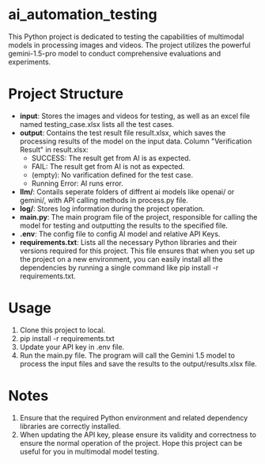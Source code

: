 # ai_automation_testing

This Python project is dedicated to testing the capabilities of multimodal models in processing images and videos. The project utilizes the powerful gemini-1.5-pro model to conduct comprehensive evaluations and experiments.

# Project Structure

- **input**: Stores the images and videos for testing, as well as an excel file named testing_case.xlsx lists all the test cases.
- **output**: Contains the test result file result.xlsx, which saves the processing results of the model on the input data.
  Column "Verification Result" in result.xlsx:
  - SUCCESS: The result get from AI is as expected.
  - FAIL: The result get from AI is not as expected.
  - (empty): No varification defined for the test case.
  - Running Error: AI runs error.
- **llm/**: Contails seperate folders of diffrent ai models like openai/ or gemini/, with API calling methods in process.py file.
- **log/**: Stores log information during the project operation.
- **main.py**: The main program file of the project, responsible for calling the model for testing and outputting the results to the specified file.
- **.env**: The config file to config AI model and relative API Keys.
- **requirements.txt**: Lists all the necessary Python libraries and their versions required for this project. This file ensures that when you set up the project on a new environment, you can easily install all the dependencies by running a single command like pip install -r requirements.txt.

  
# Usage

1. Clone this project to local.
2. pip install -r requirements.txt
3. Update your API key in .env file.
4. Run the main.py file. The program will call the Gemini 1.5 model to process the input files and save the results to the output/results.xlsx file.

# Notes

1. Ensure that the required Python environment and related dependency libraries are correctly installed.
2. When updating the API key, please ensure its validity and correctness to ensure the normal operation of the project.
Hope this project can be useful for you in multimodal model testing.
